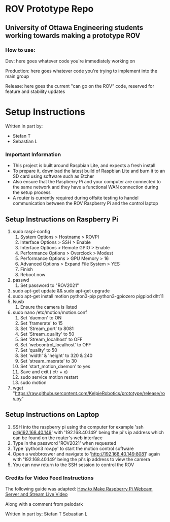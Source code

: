 # ROV Prototype Repo
## University of Ottawa Engineering students working towards making a prototype ROV

### How to use:
Dev: here goes whatever code you're immediately working on

Production: here goes whatever code you're trying to implement into the main group

Release: here goes the current "can go on the ROV" code, reserved for feature and stability updates


# Setup Instructions 
Written in part by:
- Stefan T
- Sebastian L
### Important Information
- This project is built around Raspbian Lite, and expects a fresh install
- To prepare it, download the latest build of Raspbian Lite and burn it to an SD card using software such as Etcher
- Also ensure that the Raspberry Pi and your computer are connected to the same network and they have a functional WAN connection during the setup process
- A router is currently required during offsite testing to handel communication between the ROV Raspberry Pi and the control laptop



## Setup Instructions on Raspberry Pi
1. sudo raspi-config
    1. System Options > Hostname > ROVPI
    2. Interface Options > SSH > Enable
    3. Interface Options > Remote GPIO > Enable
    4. Performance Options > Overclock > Modest
    5. Performance Options > GPU Memory > 16
    6. Advanced Options > Expand File System > YES
    7. Finish
    8. Reboot now
 1. passwd
    1. Set password to "ROV2021"
 2. sudo apt-get update && sudo apt-get upgrade
 3. sudo apt-get install motion python3-pip python3-gpiozero pigpiod dht11
 4. lsusb
    1. Ensure the camera is listed
 5. sudo nano /etc/motion/motion.conf 
    1. Set 'daemon' to ON
    2. Set 'framerate' to 15
    3. Set 'Stream_port' to 8081
    4. Set 'Stream_quality' to 50
    5. Set 'Stream_localhost' to OFF
    6. Set 'webcontrol_localhost' to OFF
    7. Set 'quality' to 50
    8. Set 'width' & 'height' to 320 & 240
    9. Set 'stream_maxrate' to 30
    10. Set 'start_motion_daemon' to yes
    11. Save and exit ( ctr + x)
    12. sudo service motion restart
    13. sudo motion
 6.  wget "https://raw.githubusercontent.com/KelpieRobotics/prototype/release/rov.py"

## Setup Instructions on Laptop
1. SSH into the raspberry pi using the computer for example 'ssh pi@192.168.40.149' with '192.168.40.149' being the pi's ip address which can be found on the router's web interface
2. Type in the password 'ROV2021' when requested 
3. Type 'python3 rov.py' to start the motion control software
4. Open a webbroswer and navigate to 'http://192.168.40.149:8081' again with '192.168.40.149' being the pi's ip address to view the camera
5. You can now return to the SSH session to control the ROV



### Credits for Video Feed Instructions
The following guide was adapted: 
[How to Make Raspberry Pi Webcam Server and Stream Live Video](https://www.instructables.com/How-to-Make-Raspberry-Pi-Webcam-Server-and-Stream-/)


Along with a comment from pelodark

Written in part by:
Stefan T
Sebastian L
